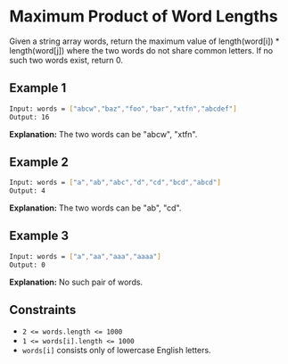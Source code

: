 # Maximum Product of Word Lengths

Given a string array words, return the maximum value of length(word[i]) * length(word[j]) where the two words do not share common letters. If no such two words exist, return 0.

## Example 1

```bash
Input: words = ["abcw","baz","foo","bar","xtfn","abcdef"]
Output: 16
```

**Explanation:** The two words can be "abcw", "xtfn".

## Example 2

```bash
Input: words = ["a","ab","abc","d","cd","bcd","abcd"]
Output: 4
```

**Explanation:** The two words can be "ab", "cd".

## Example 3

```bash
Input: words = ["a","aa","aaa","aaaa"]
Output: 0
```

**Explanation:** No such pair of words.

## Constraints

- `2 <= words.length <= 1000`
- `1 <= words[i].length <= 1000`
- `words[i]` consists only of lowercase English letters.
